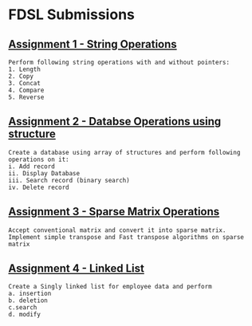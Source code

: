# FDSL Submissions
## [Assignment 1 - String Operations](/Assignment_1)
    Perform following string operations with and without pointers:
    1. Length 
    2. Copy
    3. Concat 
    4. Compare 
    5. Reverse
## [Assignment 2 - Databse Operations using structure](/Assignment_2)
    Create a database using array of structures and perform following operations on it:
    i. Add record 
    ii. Display Database 
    iii. Search record (binary search) 
    iv. Delete record
## [Assignment 3 - Sparse Matrix Operations](/Assignment_3)
    Accept conventional matrix and convert it into sparse matrix. 
    Implement simple transpose and Fast transpose algorithms on sparse matrix
## [Assignment 4 - Linked List](/Assignment_4)
    Create a Singly linked list for employee data and perform 
    a. insertion 
    b. deletion 
    c.search 
    d. modify
